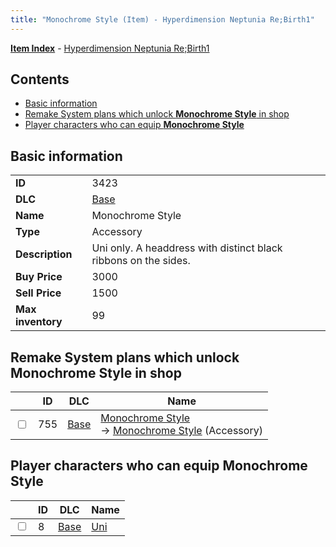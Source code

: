 ```yaml
---
title: "Monochrome Style (Item) - Hyperdimension Neptunia Re;Birth1"
---
```


[**Item Index**](/neptunia/rb1/item/index.html) - [Hyperdimension Neptunia Re;Birth1](/neptunia/rb1)

## Contents

- [Basic information](#basic-information)
- [Remake System plans which unlock **Monochrome Style** in shop](#remake-system-plans-which-unlock-monochrome-style-in-shop)
- [Player characters who can equip **Monochrome Style**](#player-characters-who-can-equip-monochrome-style)

## Basic information

|   |   |
| -- | -- |
| **ID** | 3423 |
| **DLC** | [Base](/neptunia/rb1/dlc/1-base.html) |
| **Name** | Monochrome Style |
| **Type** | Accessory |
| **Description** | Uni only. A headdress with distinct black ribbons on the sides. |
| **Buy Price** | 3000 |
| **Sell Price** | 1500 |
| **Max inventory** | 99 |

## Remake System plans which unlock **Monochrome Style** in shop

|    | ID | DLC | Name |
| -- | -- | --- | ---- |
| <input type="checkbox" id="rb1-remake-1-755" class="trackbox" /> | 755 | [Base](/neptunia/rb1/dlc/1-base.html) | [Monochrome Style](/neptunia/rb1/remake/1-755-monochrome-style.html)<br />→ [Monochrome Style](/neptunia/rb1/item/1-3423-monochrome-style.html) (Accessory) |

## Player characters who can equip **Monochrome Style**

|    | ID | DLC | Name |
| -- | -- | --- | ---- |
| <input type="checkbox" id="rb1-player-1-8" class="trackbox" /> | 8 | [Base](/neptunia/rb1/dlc/1-base.html) | [Uni](/neptunia/rb1/player/1-8-uni.html) |
